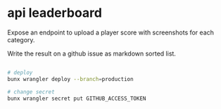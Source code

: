 # api leaderboard

Expose an endpoint to upload a player score with screenshots for each category.

Write the result on a github issue as markdown sorted list.

```sh

# deploy
bunx wrangler deploy --branch=production

# change secret
bunx wrangler secret put GITHUB_ACCESS_TOKEN

```
